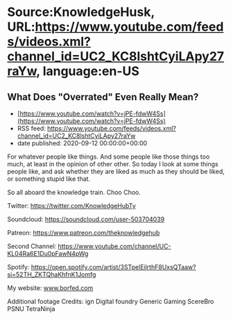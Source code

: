 # Source:KnowledgeHusk, URL:https://www.youtube.com/feeds/videos.xml?channel_id=UC2_KC8lshtCyiLApy27raYw, language:en-US

## What Does "Overrated" Even Really Mean?
 - [https://www.youtube.com/watch?v=jPE-fdwW4Ss](https://www.youtube.com/watch?v=jPE-fdwW4Ss)
 - RSS feed: https://www.youtube.com/feeds/videos.xml?channel_id=UC2_KC8lshtCyiLApy27raYw
 - date published: 2020-09-12 00:00:00+00:00

For whatever people like things. And some people like those things too much, at least in the opinion of other other. So today I look at some things people like, and ask whether they are liked as much as they should be liked, or something stupid like that.

So all aboard the knowledge train. Choo Choo.

Twitter: https://twitter.com/KnowledgeHubTy

Soundcloud: https://soundcloud.com/user-503704039

Patreon: https://www.patreon.com/theknowledgehub

Second Channel: https://www.youtube.com/channel/UC-KL04Ra6E1Du0pFawN4pWg

Spotify: https://open.spotify.com/artist/3STpelEilrthF8UxsQTaaw?si=52TH_ZKTQhaKhfnK1Jomfg

My website: www.borfed.com

Additional footage Credits:
ign
Digital foundry
Generic Gaming
ScereBro PSNU
TetraNinja

